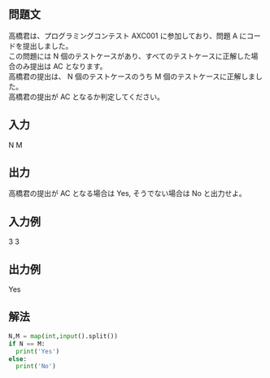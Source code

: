 ## 問題文
高橋君は、プログラミングコンテスト AXC001 に参加しており、問題 A にコードを提出しました。  
この問題には 
N 個のテストケースがあり、すべてのテストケースに正解した場合のみ提出は AC となります。  
高橋君の提出は、
N 個のテストケースのうち 
M 個のテストケースに正解しました。  
高橋君の提出が AC となるか判定してください。
## 入力
N M
## 出力
高橋君の提出が AC となる場合は Yes, そうでない場合は No と出力せよ。
## 入力例
3 3
## 出力例
Yes
## 解法

```python
N,M = map(int,input().split())
if N == M:
  print('Yes')
else:
  print('No')
